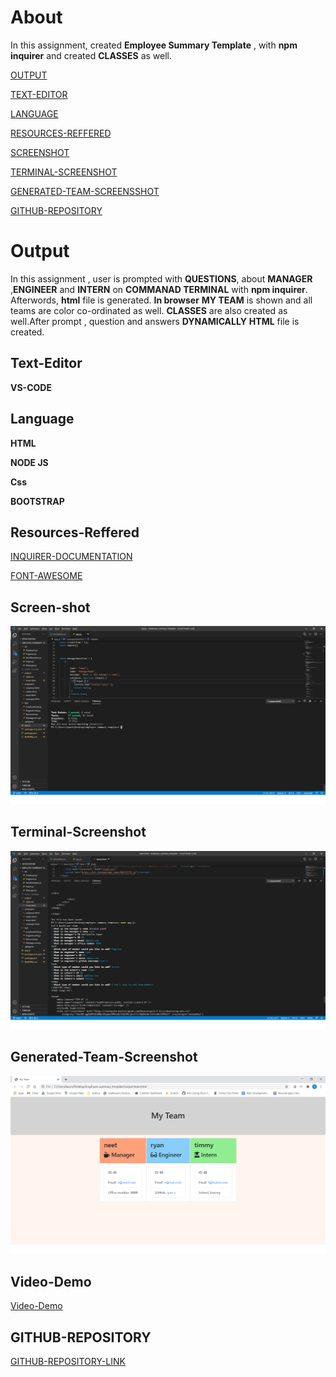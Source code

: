 # About
In this assignment, created **Employee Summary Template** ,
with **npm inquirer** and created **CLASSES**
as well.

[OUTPUT](#Output)

[TEXT-EDITOR](#Text-Editor)

[LANGUAGE](#Language)

[RESOURCES-REFFERED](#Resources-Reffered)

[SCREENSHOT](#Screen-shot)

[TERMINAL-SCREENSHOT](#Terminal-Screenshot)

[GENERATED-TEAM-SCREENSSHOT](#Generated-Team-Screenshot)

[GITHUB-REPOSITORY](#GITHUB-REPOSITORY)



# Output

In this assignment , user is prompted with **QUESTIONS**,
about **MANAGER** ,**ENGINEER** and **INTERN** on 
**COMMANAD TERMINAL** with **npm inquirer**. Afterwords,
**html** file is generated. **In browser** **MY TEAM** 
is shown  and all teams are color co-ordinated as well.
**CLASSES** are also created as well.After prompt , question 
and answers    **DYNAMICALLY** **HTML**  file is created.


## Text-Editor

**VS-CODE**

##  Language

**HTML**

**NODE JS**

**Css**

**BOOTSTRAP**

## **Resources-Reffered**

[INQUIRER-DOCUMENTATION](https://www.npmjs.com/package/inquirer)

[FONT-AWESOME](https://fontawesome.com/icons?d=gallery)

## **Screen-shot**

 ![Screen-shot-one](images/test.png)

 ## **Terminal-Screenshot**

![Screen-shot-two](images/2.png)

 ## **Generated-Team-Screenshot**

 ![Screen-shot-three](images/3.png)

 ## Video-Demo
 [Video-Demo](https://drive.google.com/file/d/105d7glpNO_xEboJInYHvj4lnoVn_xpo-/view?usp=sharing)
 <!--https://drive.google.com/file/d/105d7glpNO_xEboJInYHvj4lnoVn_xpo-/view--another link-->

 ## **GITHUB-REPOSITORY**
 [GITHUB-REPOSITORY-LINK](https://github.com/nehreetkaur/employee-summary-template)